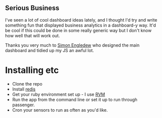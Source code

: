 Serious Business
----------------

I've seen a lot of cool dashboard ideas lately, and I thought I'd try and write something fun that displayed business analytics in a dashboard-y way.  It'd be cool if this could be done in some really generic way but I don't know how well that will work out.

Thanks you very much to [Simon Engledew](http://www.github.com/simon-engledew)
who designed the main dashboard and tidied up my JS an awful lot.

Installing etc
==============

* Clone the repo
* Install [redis](http://redis.io)
* Get your ruby environment set up - I use [RVM](http://rvm.io)
* Run the app from the command line or set it up to run through passenger.
* Cron your sensors to run as often as you'd like.
